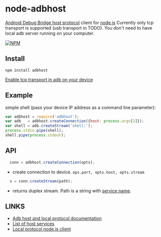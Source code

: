 # node-adbhost
[Android Debug Bridge host protocol](https://github.com/android/platform_system_core/blob/master/adb/protocol.txt) client for [node.js](http://nodejs.org)
Currently only tcp transport is supported (usb transport in TODO). You don't need to have local adb server running on your computer.

[![NPM](https://nodei.co/npm/i3.png?downloads=true&stars=true)](https://nodei.co/npm/i3/)

## Install

	npm install adbhost

[Enable tcp transport in adb on your device](http://stackoverflow.com/questions/2604727/how-can-i-connect-to-android-with-adb-over-tcp)


## Example

simple shell (pass your device IP address as a command line parameter):

```js
var adbhost = require('adbhost');
var adb   = adbhost.createConnection({host: process.argv[2]});
var shell = adb.createStream('shell:');
process.stdin.pipe(shell);
shell.pipe(process.stdout);
```

## API

```js
  conn = adbhost.createConnection(opts);
```
- create connection to device. `ops.port, opts.host, opts.stream`


```js
  s = conn.createStream(path);
```
- returns duplex stream. Path is a string with [service name](https://github.com/android/platform_system_core/blob/master/adb/SERVICES.TXT).

## LINKS
  - [Adb host and local protocol documentation](https://github.com/android/platform_system_core/blob/master/adb/protocol.txt)
  - [List of host services](https://github.com/android/platform_system_core/blob/master/adb/SERVICES.TXT)
  - [Local protocol node.js client](https://github.com/flier/adb.js)
